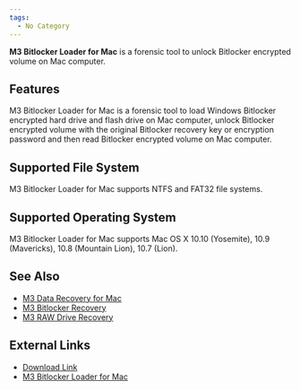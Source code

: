 ```yaml
---
tags:
  - No Category
---
```

**M3 Bitlocker Loader for Mac** is a forensic tool to unlock Bitlocker
encrypted volume on Mac computer.

## Features

M3 Bitlocker Loader for Mac is a forensic tool to load Windows Bitlocker
encrypted hard drive and flash drive on Mac computer, unlock Bitlocker
encrypted volume with the original Bitlocker recovery key or encryption
password and then read Bitlocker encrypted volume on Mac computer.

## Supported File System

M3 Bitlocker Loader for Mac supports NTFS and FAT32 file systems.

## Supported Operating System

M3 Bitlocker Loader for Mac supports Mac OS X 10.10 (Yosemite), 10.9
(Mavericks), 10.8 (Mountain Lion), 10.7 (Lion).

## See Also

- [M3 Data Recovery for Mac](m3_data_recovery_for_mac.md)
- [M3 Bitlocker Recovery](m3_bitlocker_recovery.md)
- [M3 RAW Drive Recovery](m3_raw_drive_recovery.md)

## External Links

- [Download Link](https://bitlocker-mac.en.softonic.com/mac)
- [M3 Bitlocker Loader for
  Mac](http://www.m3datarecovery.com/mac-bitlocker/)